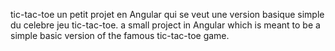 tic-tac-toe
un petit projet en Angular qui se veut une version basique simple du celebre jeu tic-tac-toe.
a small project in Angular which is meant to be a simple basic version of the famous tic-tac-toe game.

